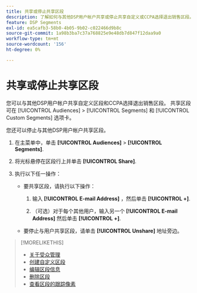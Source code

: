 ```yaml
---
title: 共享或停止共享区段
description: 了解如何与其他DSP用户帐户共享或停止共享自定义或CCPA选择退出销售区段。
feature: DSP Segments
exl-id: ea5cafb3-58b0-4b05-9b02-c022466d9b8c
source-git-commit: 1a98b3ba7c37a768825e9e48db7d847f12daa9a0
workflow-type: tm+mt
source-wordcount: '156'
ht-degree: 0%

---
```


# 共享或停止共享区段

您可以与其他DSP用户帐户共享自定义区段和CCPA选择退出销售区段。 共享区段可在 [!UICONTROL Audiences] > [!UICONTROL Segments] 和 [!UICONTROL Custom Segments] 选项卡。

您还可以停止与其他DSP用户帐户共享区段。

1. 在主菜单中，单击 **[!UICONTROL Audiences]** > **[!UICONTROL Segments]**.

1. 将光标悬停在区段行上并单击 **[!UICONTROL Share]**.

1. 执行以下任一操作：

   * 要共享区段，请执行以下操作：

      1. 输入 **[!UICONTROL E-mail Address]** ，然后单击 **[!UICONTROL +]**.

      1. （可选）对于每个其他用户，输入另一个 **[!UICONTROL E-mail Address]** 然后单击 **[!UICONTROL +]**.
   * 要停止与用户共享区段，请单击 **[!UICONTROL Unshare]** 地址旁边。


>[!MORELIKETHIS]
>
>* [关于受众管理](audience-about.md)
>* [创建自定义区段](custom-segment-create.md)
>* [编辑区段信息](segment-edit.md)
>* [删除区段](segment-delete.md)
>* [查看区段的跟踪像素](segment-view-pixels.md)

